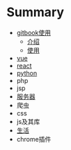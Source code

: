 # Summary

* [gitbook使用](README.md)
  * [介绍](安装/README.md)
  * [使用](安装/README.md)
* [vue](an-zhuang.md)
* [react](react.md)
* [python](cha-jian.md)
* php
* jsp
* [服务器](fu-wu-qi.md)
* 爬虫
* css
* js及其库
* [生活](sheng-huo.md)
* chrome插件


